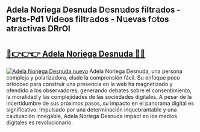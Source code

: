 ## Adela Noriega Desnuda D𝚎sn𝚞dos filtr𝚊dos - Parts-Pd1 Vid𝚎os filtr𝚊dos - N𝚞evas f𝚘tos atr𝚊ctivas DRrOI

# <h2><a href="http://mbdwwmw.tromn.icu/?c=Adela+Noriega+Desnuda">🔗👉👉👉 Adela Noriega Desnuda 🔗🔗</a></h2>

[![Adela Noriega Desnuda nuevo](https://i.imgur.com/pEAQMta.gif)](http://mbdwwmw.tromn.icu/?c=Adela+Noriega+Desnuda)
Adela Noriega Desnuda, una persona compleja y polarizadora, elude la comprensión fácil. Su enfoque poco ortodoxo para construir una presencia en la web ha magnetizado y ofendido a los observadores, generando debates sobre el consentimiento, la moralidad y las complejidades de las sociedades digitales. A pesar de la incertidumbre de sus próximos pasos, su impacto en el panorama digital es significativo. Impulsado por una determinación inquebrantable y una cautivación innegable, Adela Noriega Desnuda impact en los medios digitales es revolucionario.
